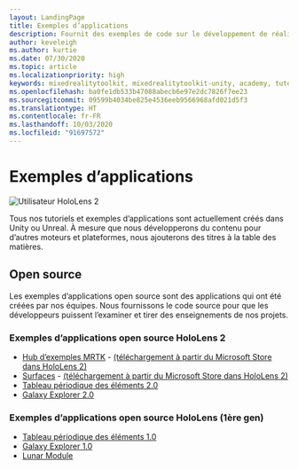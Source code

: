 ```yaml
---
layout: LandingPage
title: Exemples d’applications
description: Fournit des exemples de code sur le développement de réalité mixte.
author: keveleigh
ms.author: kurtie
ms.date: 07/30/2020
ms.topic: article
ms.localizationpriority: high
keywords: mixedrealitytoolkit, mixedrealitytoolkit-unity, academy, tutoriel
ms.openlocfilehash: ba0fe1db533b47088abecb6e97e2dc7826f7ee23
ms.sourcegitcommit: 09599b4034be825e4536eeb9566968afd021d5f3
ms.translationtype: HT
ms.contentlocale: fr-FR
ms.lasthandoff: 10/03/2020
ms.locfileid: "91697572"
---
```

# <a name="sample-apps"></a>Exemples d’applications

![Utilisateur HoloLens 2](images/08_Tutorials.png)

Tous nos tutoriels et exemples d’applications sont actuellement créés dans Unity ou Unreal. À mesure que nous développerons du contenu pour d’autres moteurs et plateformes, nous ajouterons des titres à la table des matières.

## <a name="open-source"></a>Open source

Les exemples d’applications open source sont des applications qui ont été créées par nos équipes. Nous fournissons le code source pour que les développeurs puissent l’examiner et tirer des enseignements de nos projets.

### <a name="hololens-2-open-source-sample-apps"></a>Exemples d’applications open source HoloLens 2
* [Hub d’exemples MRTK](https://microsoft.github.io/MixedRealityToolkit-Unity/Documentation/README_ExampleHub.html) - [(téléchargement à partir du Microsoft Store dans HoloLens 2)](https://www.microsoft.com/en-us/p/mrtk-examples-hub/9mv8c39l2sj4)
* [Surfaces](sampleapp-surfaces.md) - [(téléchargement à partir du Microsoft Store dans HoloLens 2)](https://www.microsoft.com/en-us/p/surfaces/9nvkpv3sk3x0)
* [Tableau périodique des éléments 2.0](https://medium.com/@dongyoonpark/bringing-the-periodic-table-of-the-elements-app-to-hololens-2-with-mrtk-v2-a6e3d8362158)
* [Galaxy Explorer 2.0](galaxy-explorer-update.md)

### <a name="hololens-1st-gen-open-source-sample-apps"></a>Exemples d’applications open source HoloLens (1ère gen)
* [Tableau périodique des éléments 1.0](periodic-table-of-the-elements.md)
* [Galaxy Explorer 1.0](galaxy-explorer.md)
* [Lunar Module](lunar-module.md)

